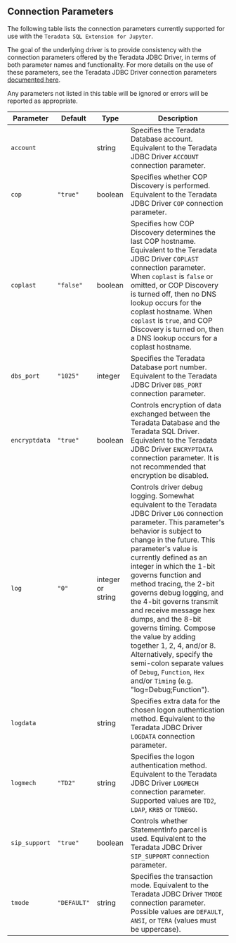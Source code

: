 

## Connection Parameters

The following table lists the connection parameters currently supported for use with the `Teradata SQL Extension for Jupyter`.

The goal of the underlying driver is to provide consistency with the connection parameters offered by the Teradata JDBC Driver, in terms of both parameter names and functionality.  For more details on the use of these parameters, see the Teradata JDBC Driver connection parameters [documented here](https://downloads.teradata.com/doc/connectivity/jdbc/reference/current/jdbcug_chapter_2.html#BGBHDDGB).

Any parameters not listed in this table will be ignored or errors will be reported as appropriate.

Parameter          | Default     | Type              | Description
------------------ | ----------- | ----------------- | -------------
`account`          |             | string            | Specifies the Teradata Database account. Equivalent to the Teradata JDBC Driver `ACCOUNT` connection parameter.
`cop`              | `"true"`    | boolean           | Specifies whether COP Discovery is performed.  Equivalent to the Teradata JDBC Driver `COP` connection parameter.
`coplast`          | `"false"`   | boolean           | Specifies how COP Discovery determines the last COP hostname. Equivalent to the Teradata JDBC Driver `COPLAST` connection parameter. When `coplast` is `false` or omitted, or COP Discovery is turned off, then no DNS lookup occurs for the coplast hostname. When `coplast` is `true`, and COP Discovery is turned on, then a DNS lookup occurs for a coplast hostname.
`dbs_port`         | `"1025"`    | integer           | Specifies the Teradata Database port number. Equivalent to the Teradata JDBC Driver `DBS_PORT` connection parameter.
`encryptdata`      | `"true"`    | boolean           | Controls encryption of data exchanged between the Teradata Database and the Teradata SQL Driver. Equivalent to the Teradata JDBC Driver `ENCRYPTDATA` connection parameter. It is not recommended that encryption be disabled.
`log`              | `"0"`       | integer or string | Controls driver debug logging. Somewhat equivalent to the Teradata JDBC Driver `LOG` connection parameter. This parameter's behavior is subject to change in the future. This parameter's value is currently defined as an integer in which the 1-bit governs function and method tracing, the 2-bit governs debug logging, and the 4-bit governs transmit and receive message hex dumps, and the 8-bit governs timing.  Compose the value by adding together 1, 2, 4, and/or 8.  Alternatively, specify the semi-colon separate values of `Debug`, `Function`, `Hex` and/or `Timing` (e.g. "log=Debug;Function").
`logdata`          |             | string            | Specifies extra data for the chosen logon authentication method. Equivalent to the Teradata JDBC Driver `LOGDATA` connection parameter.
`logmech`          | `"TD2"`     | string            | Specifies the logon authentication method. Equivalent to the Teradata JDBC Driver `LOGMECH` connection parameter. Supported values are `TD2`, `LDAP`, `KRB5` or `TDNEGO`.
`sip_support`      | `"true"`    | boolean           | Controls whether StatementInfo parcel is used. Equivalent to the Teradata JDBC Driver `SIP_SUPPORT` connection parameter.
`tmode`            | `"DEFAULT"` | string            | Specifies the transaction mode. Equivalent to the Teradata JDBC Driver `TMODE` connection parameter. Possible values are `DEFAULT`, `ANSI`, or `TERA` (values must be uppercase).
